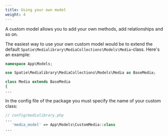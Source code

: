 ```yaml
---
title: Using your own model
weight: 4
---
```


A custom model allows you to add your own methods, add relationships and so on.

The easiest way to use your own custom model would be to extend the
default `Spatie\Medialibrary\MediaCollections\Models\Media`-class. Here's an example:

```php
namespace App\Models;

use Spatie\Medialibrary\MediaCollections\Models\Media as BaseMedia;

class Media extends BaseMedia
{
...
```

In the config file of the package you must specify the name of your custom class:

```php
// config/medialibrary.php
...
   'media_model' => App\Models\CustomMedia::class
...
```
